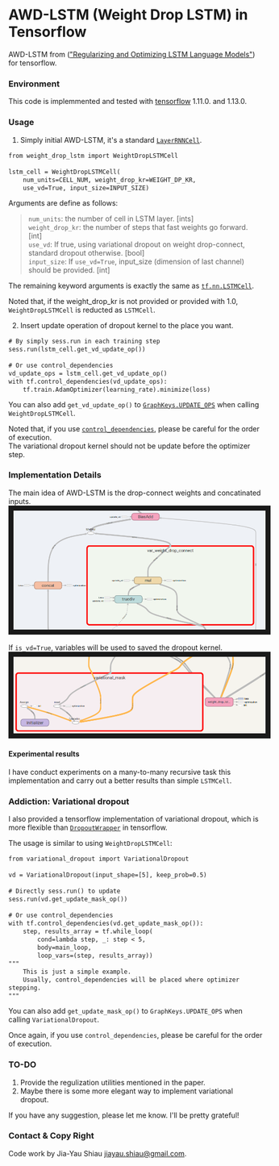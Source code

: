 # AWD-LSTM (Weight Drop LSTM) in Tensorflow
AWD-LSTM from (["Regularizing and Optimizing LSTM Language Models"](https://arxiv.org/abs/1708.02182)) for tensorflow.

### Environment 
This code is implemmented and tested with [tensorflow](https://www.tensorflow.org/) 1.11.0. and 1.13.0.

### Usage
1. Simply initial AWD-LSTM, it's a standard [`LayerRNNCell`](https://www.tensorflow.org/api_docs/python/tf/contrib/rnn/LayerRNNCell).
```
from weight_drop_lstm import WeightDropLSTMCell

lstm_cell = WeightDropLSTMCell(
    num_units=CELL_NUM, weight_drop_kr=WEIGHT_DP_KR, 
    use_vd=True, input_size=INPUT_SIZE)
```
Arguments are define as follows:
> `num_units`: the number of cell in LSTM layer. [ints]\
> `weight_drop_kr`: the number of steps that fast weights go forward. [int]\
> `use_vd`: If true, using variational dropout on weight drop-connect, standard dropout otherwise. [bool]\
> `input_size`: If `use_vd=True`, input_size (dimension of last channel) should be provided. [int]

The remaining keyword arguments is exactly the same as [`tf.nn.LSTMCell`](https://www.tensorflow.org/api_docs/python/tf/nn/rnn_cell/LSTMCell). 

Noted that, if the weight_drop_kr is not provided or provided with 1.0, `WeightDropLSTMCell` is reducted as `LSTMCell`.

2. Insert update operation of dropout kernel to the place you want.

```
# By simply sess.run in each training step
sess.run(lstm_cell.get_vd_update_op())

# Or use control_dependencies
vd_update_ops = lstm_cell.get_vd_update_op() 
with tf.control_dependencies(vd_update_ops):
    tf.train.AdamOptimizer(learning_rate).minimize(loss)
```

You can also add `get_vd_update_op()` to [`GraphKeys.UPDATE_OPS`](https://www.tensorflow.org/api_docs/python/tf/GraphKeys) when calling `WeightDropLSTMCell`.

Noted that, if you use [`control_dependencies`](https://www.tensorflow.org/api_docs/python/tf/control_dependencies), please be careful for the order of execution.\
The variational dropout kernel should not be update before the optimizer step.




### Implementation Details

The main idea of AWD-LSTM is the drop-connect weights and concatinated inputs.
<img src="doc/vd2.png" 
alt="The drop-connect of weight and concatinated inputs" border="10" width="500" /></a>

If `is_vd=True`, variables will be used to saved the dropout kernel.
<img src="doc/vd1.png" 
alt="The update operation for variational dropout" border="10" width="500" /></a>


#### Experimental results
I have conduct experiments on a many-to-many recursive task this implementation and carry out a better results than simple `LSTMCell`.

### Addiction: Variational dropout
I also provided a tensorflow implementation of variational dropout, which is more flexible than [`DropoutWrapper`](https://www.tensorflow.org/api_docs/python/tf/nn/rnn_cell/DropoutWrapper) in tensorflow.

The usage is similar to using `WeightDropLSTMCell`:
```
from variational_dropout import VariationalDropout

vd = VariationalDropout(input_shape=[5], keep_prob=0.5)

# Directly sess.run() to update
sess.run(vd.get_update_mask_op())

# Or use control_dependencies
with tf.control_dependencies(vd.get_update_mask_op()):
    step, results_array = tf.while_loop(
        cond=lambda step, _: step < 5,
        body=main_loop,
        loop_vars=(step, results_array))
"""
    This is just a simple example. 
    Usually, control_dependencies will be placed where optimizer stepping.
"""
```

You can also add `get_update_mask_op()` to `GraphKeys.UPDATE_OPS` when calling `VariationalDropout`.

Once again, if you use `control_dependencies`, please be careful for the order of execution.

### TO-DO
1. Provide the regulization utilities mentioned in the paper.
2. Maybe there is some more elegant way to implement variational dropout.


If you have any suggestion, please let me know. I'll be pretty grateful!

### Contact & Copy Right
Code work by Jia-Yau Shiau <jiayau.shiau@gmail.com>.
